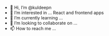 - 👋 Hi, I’m @kuldeepn
- 👀 I’m interested in ... React and frontend apps
- 🌱 I’m currently learning ...
- 💞️ I’m looking to collaborate on ...
- 📫 How to reach me ...

<!---
kuldeepn/kuldeepn is a ✨ special ✨ repository because its `README.md` (this file) appears on your GitHub profile.
You can click the Preview link to take a look at your changes.
--->
